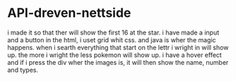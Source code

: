 # API-dreven-nettside

i made it so that ther will show the first 16 at the star. i have made a input and a button in the html, i uset grid whit css. and java is wher the magic happens. when i searth everything that start on the lettr i wright in will show up. the more i wright the less pokemon will show up. i have a hover effect and if i press the div wher the images is, it will then show the name, number and types.




